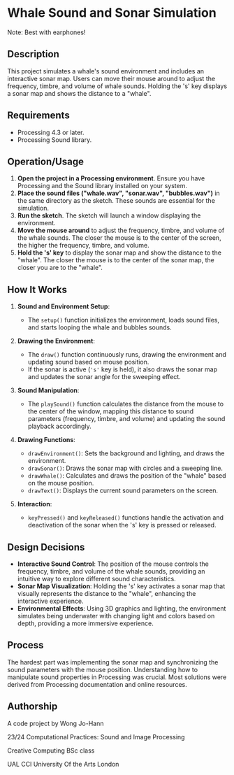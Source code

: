 # Whale Sound and Sonar Simulation
Note: Best with earphones!

## Description
This project simulates a whale's sound environment and includes an interactive sonar map. Users can move their mouse around to adjust the frequency, timbre, and volume of whale sounds. Holding the 's' key displays a sonar map and shows the distance to a "whale".

## Requirements
- Processing 4.3 or later.
- Processing Sound library.

## Operation/Usage
1. **Open the project in a Processing environment**. Ensure you have Processing and the Sound library installed on your system.
2. **Place the sound files ("whale.wav", "sonar.wav", "bubbles.wav")** in the same directory as the sketch. These sounds are essential for the simulation.
3. **Run the sketch**. The sketch will launch a window displaying the environment.
4. **Move the mouse around** to adjust the frequency, timbre, and volume of the whale sounds. The closer the mouse is to the center of the screen, the higher the frequency, timbre, and volume.
5. **Hold the 's' key** to display the sonar map and show the distance to the "whale". The closer the mouse is to the center of the sonar map, the closer you are to the "whale".

## How It Works

1. **Sound and Environment Setup**:
   - The `setup()` function initializes the environment, loads sound files, and starts looping the whale and bubbles sounds.
   
2. **Drawing the Environment**:
   - The `draw()` function continuously runs, drawing the environment and updating sound based on mouse position.
   - If the sonar is active (`'s'` key is held), it also draws the sonar map and updates the sonar angle for the sweeping effect.

3. **Sound Manipulation**:
   - The `playSound()` function calculates the distance from the mouse to the center of the window, mapping this distance to sound parameters (frequency, timbre, and volume) and updating the sound playback accordingly.

4. **Drawing Functions**:
   - `drawEnvironment()`: Sets the background and lighting, and draws the environment.
   - `drawSonar()`: Draws the sonar map with circles and a sweeping line.
   - `drawWhale()`: Calculates and draws the position of the "whale" based on the mouse position.
   - `drawText()`: Displays the current sound parameters on the screen.

5. **Interaction**:
   - `keyPressed()` and `keyReleased()` functions handle the activation and deactivation of the sonar when the 's' key is pressed or released.

## Design Decisions
- **Interactive Sound Control**: The position of the mouse controls the frequency, timbre, and volume of the whale sounds, providing an intuitive way to explore different sound characteristics.
- **Sonar Map Visualization**: Holding the 's' key activates a sonar map that visually represents the distance to the "whale", enhancing the interactive experience.
- **Environmental Effects**: Using 3D graphics and lighting, the environment simulates being underwater with changing light and colors based on depth, providing a more immersive experience.

## Process
The hardest part was implementing the sonar map and synchronizing the sound parameters with the mouse position. Understanding how to manipulate sound properties in Processing was crucial. Most solutions were derived from Processing documentation and online resources.

## Authorship
A code project by Wong Jo-Hann

23/24 Computational Practices: Sound and Image Processing

Creative Computing BSc class

UAL CCI University Of the Arts London
